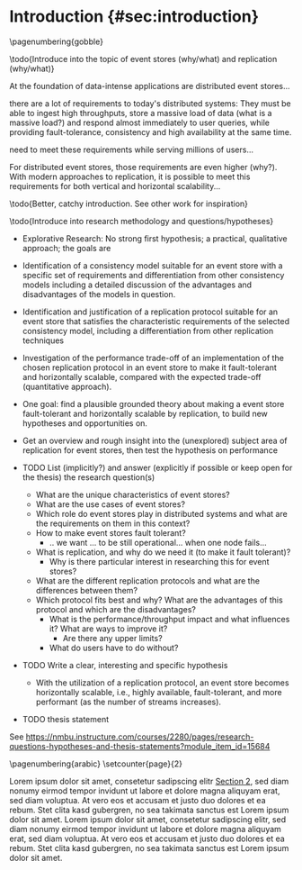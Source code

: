 # Introduction {#sec:introduction}

\pagenumbering{gobble}
<!--- Use \shorthandoff{"} for german documents -->

<!---
You can use inline comments to organize yourself
-->

<!--- 
- [x] Start using boilerplate
- [ ] Your next TODO
-->

<!--- PARAGRAPH 1 - DESCRIBE IT HERE -->

\todo{Introduce into the topic of event stores (why/what) and replication (why/what)}

At the foundation of data-intense applications are distributed event stores...

there are a lot of requirements to today's distributed systems: They must be able to ingest high throughputs, store a massive load of data (what is a massive load?) and respond almost immediately to user queries, while providing fault-tolerance, consistency and high availability at the same time.
 
 need to meet these requirements while serving millions of users...
 
For distributed event stores, those requirements are even higher (why?). With modern approaches to replication, it is possible to meet this requirements for both vertical and horizontal scalability...

\todo{Better, catchy introduction. See other work for inspiration}

<!--
General motivation for your work, context and goals: 1-2 pages
Make sure to address the following: 
• Context: make sure to link where your work fits in
• Problem: gap in knowledge, too expensive, too slow, a deficiency, superseded technology
• Strategy: the way you will address the problem
-->

\todo{Introduce into research methodology and questions/hypotheses}

- Explorative Research: No strong first hypothesis; a practical, qualitative approach; the goals are

- Identification of a consistency model suitable for an event store with a specific set of requirements and differentiation from other consistency models including a detailed discussion of the advantages and disadvantages of the models in question.
- Identification and justification of a replication protocol suitable for an event store that satisfies the characteristic requirements of the selected consistency model, including a differentiation from other replication techniques
- Investigation of the performance trade-off of an implementation of the chosen replication protocol in an event store to make it fault-tolerant and horizontally scalable, compared with the expected trade-off (quantitative approach).

- One goal: find a plausible grounded theory about making a event store fault-tolerant and horizontally scalable by replication, to build new hypotheses and opportunities on.
- Get an overview and rough insight into the (unexplored) subject area of replication for event stores, then test the hypothesis on performance

- TODO List (implicitly?) and answer (explicitly if possible or keep open for the thesis) the research question(s)
    - What are the unique characteristics of event stores? 
    - What are the use cases of event stores?
    - Which role do event stores play in distributed systems and what are the requirements on them in this context?
    - How to make event stores fault tolerant?
        - .. we want ... to be still operational... when one node fails...
    - What is replication, and why do we need it (to make it fault tolerant)?
        - Why is there particular interest in researching this for event stores?
    - What are the different replication protocols and what are the differences between them?
    - Which protocol fits best and why? What are the advantages of this protocol and which are the disadvantages? 
        - What is the performance/throughput impact and what influences it? What are ways to improve it?
            - Are there any upper limits?
        - What do users have to do without?

- TODO Write a clear, interesting and specific hypothesis
    - With the utilization of a replication protocol, an event store becomes horizontally scalable, i.e., highly available, fault-tolerant, and more performant (as the number of streams increases).

- TODO thesis statement

See https://nmbu.instructure.com/courses/2280/pages/research-questions-hypotheses-and-thesis-statements?module_item_id=15684



\pagenumbering{arabic}
\setcounter{page}{2}

<!--- PARAGRAPH 2 - DESCRIBE YOUR STRUCTURE HERE -->
Lorem ipsum dolor sit amet, consetetur sadipscing elitr [Section 2](#sec:your-next-section), sed diam nonumy eirmod tempor invidunt ut labore et dolore magna aliquyam erat, sed diam voluptua. At vero eos et accusam et justo duo dolores et ea rebum. Stet clita kasd gubergren, no sea takimata sanctus est Lorem ipsum dolor sit amet. Lorem ipsum dolor sit amet, consetetur sadipscing elitr, sed diam nonumy eirmod tempor invidunt ut labore et dolore magna aliquyam erat, sed diam voluptua. At vero eos et accusam et justo duo dolores et ea rebum. Stet clita kasd gubergren, no sea takimata sanctus est Lorem ipsum dolor sit amet.
